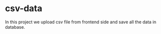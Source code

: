 # csv-data
In this project we upload csv file from frontend side and save all the data in database.
